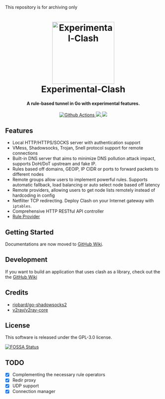 This repository is for archiving only

<h1 align="center">
  <img src="https://i.loli.net/2021/05/03/TP8A1BnZjUfQmqE.png" alt="Experimental-Clash" width="200">
  <br>Experimental-Clash<br>
</h1>

<h4 align="center">A rule-based tunnel in Go with experimental features.</h4>

<p align="center">
  <a href="https://github.com/ClashDotNetFramework/experimental-clash/actions">
    <img src="https://img.shields.io/github/workflow/status/ClashDotNetFramework/experimental-clash/Go?style=flat-square" alt="Github Actions">
  </a>
  <a href="https://goreportcard.com/report/github.com/ClashDotNetFramework/experimental-clash">
    <img src="https://goreportcard.com/badge/github.com/ClashDotNetFramework/experimental-clash?style=flat-square">
  </a>
  <a href="https://github.com/ClashDotNetFramework/experimental-clash/releases">
    <img src="https://img.shields.io/github/release/ClashDotNetFramework/experimental-clash/all.svg?style=flat-square">
  </a>
</p>

## Features

- Local HTTP/HTTPS/SOCKS server with authentication support
- VMess, Shadowsocks, Trojan, Snell protocol support for remote connections
- Built-in DNS server that aims to minimize DNS pollution attack impact, supports DoH/DoT upstream and fake IP.
- Rules based off domains, GEOIP, IP CIDR or ports to forward packets to different nodes
- Remote groups allow users to implement powerful rules. Supports automatic fallback, load balancing or auto select node based off latency
- Remote providers, allowing users to get node lists remotely instead of hardcoding in config
- Netfilter TCP redirecting. Deploy Clash on your Internet gateway with `iptables`.
- Comprehensive HTTP RESTful API controller
- [Rule Provider](https://github.com/Dreamacro/clash/wiki/premium-core-features#rule-providers)

## Getting Started
Documentations are now moved to [GitHub Wiki](https://github.com/Dreamacro/clash/wiki).

## Development
If you want to build an application that uses clash as a library, check out the the [GitHub Wiki](https://github.com/Dreamacro/clash/wiki/use-clash-as-a-library)

## Credits

* [riobard/go-shadowsocks2](https://github.com/riobard/go-shadowsocks2)
* [v2ray/v2ray-core](https://github.com/v2ray/v2ray-core)

## License

This software is released under the GPL-3.0 license.

[![FOSSA Status](https://app.fossa.io/api/projects/git%2Bgithub.com%2FDreamacro%2Fclash.svg?type=large)](https://app.fossa.io/projects/git%2Bgithub.com%2FDreamacro%2Fclash?ref=badge_large)

## TODO

- [x] Complementing the necessary rule operators
- [x] Redir proxy
- [x] UDP support
- [x] Connection manager
